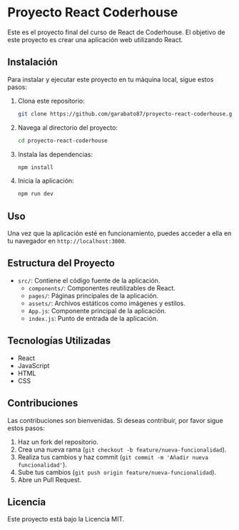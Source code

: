 # Proyecto React Coderhouse

Este es el proyecto final del curso de React de Coderhouse. El objetivo de este proyecto es crear una aplicación web utilizando React.

## Instalación

Para instalar y ejecutar este proyecto en tu máquina local, sigue estos pasos:

1. Clona este repositorio:
    ```bash
    git clone https://github.com/garabato87/proyecto-react-coderhouse.git
    ```
2. Navega al directorio del proyecto:
    ```bash
    cd proyecto-react-coderhouse
    ```
3. Instala las dependencias:
    ```bash
    npm install
    ```
4. Inicia la aplicación:
    ```bash
    npm run dev
    ```

## Uso

Una vez que la aplicación esté en funcionamiento, puedes acceder a ella en tu navegador en `http://localhost:3000`.

## Estructura del Proyecto

- `src/`: Contiene el código fuente de la aplicación.
  - `components/`: Componentes reutilizables de React.
  - `pages/`: Páginas principales de la aplicación.
  - `assets/`: Archivos estáticos como imágenes y estilos.
  - `App.js`: Componente principal de la aplicación.
  - `index.js`: Punto de entrada de la aplicación.

## Tecnologías Utilizadas

- React
- JavaScript
- HTML
- CSS

## Contribuciones

Las contribuciones son bienvenidas. Si deseas contribuir, por favor sigue estos pasos:

1. Haz un fork del repositorio.
2. Crea una nueva rama (`git checkout -b feature/nueva-funcionalidad`).
3. Realiza tus cambios y haz commit (`git commit -m 'Añadir nueva funcionalidad'`).
4. Sube tus cambios (`git push origin feature/nueva-funcionalidad`).
5. Abre un Pull Request.

## Licencia

Este proyecto está bajo la Licencia MIT. 